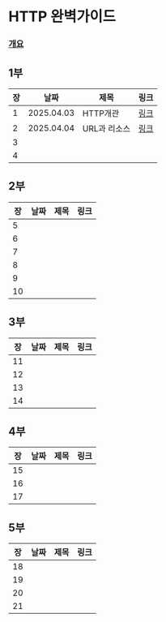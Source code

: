 # HTTP 완벽가이드

### [개요](https://mercury-thistle-850.notion.site/Guide-1c978d4a02d480cf8da1e9d0297b557b?pvs=4)

## 1부

| 장  | 날짜 | 제목 | 링크 |
| --- | ---- | ---- | ---- |
| 1   | 2025.04.03     |  HTTP개관    |  [링크](https://mercury-thistle-850.notion.site/Chapter-1-1c978d4a02d480a38a69d80101b85126?pvs=4)    |
| 2   |  2025.04.04    |  URL과 리소스    |   [링크](https://mercury-thistle-850.notion.site/Chapter-2-URL-Resource-1c978d4a02d480539747f2287703331c?pvs=4)   |
| 3   |      |      |      |
| 4   |      |      |      |

## 2부

| 장  | 날짜 | 제목 | 링크 |
| --- | ---- | ---- | ---- |
| 5   |      |      |      |
| 6   |      |      |      |
| 7   |      |      |      |
| 8   |      |      |      |
| 9   |      |      |      |
| 10  |      |      |      |

## 3부

| 장  | 날짜 | 제목 | 링크 |
| --- | ---- | ---- | ---- |
| 11  |      |      |      |
| 12  |      |      |      |
| 13  |      |      |      |
| 14  |      |      |      |

## 4부

| 장  | 날짜 | 제목 | 링크 |
| --- | ---- | ---- | ---- |
| 15  |      |      |      |
| 16  |      |      |      |
| 17  |      |      |      |

## 5부

| 장  | 날짜 | 제목 | 링크 |
| --- | ---- | ---- | ---- |
| 18  |      |      |      |
| 19  |      |      |      |
| 20  |      |      |      |
| 21  |      |      |      |
